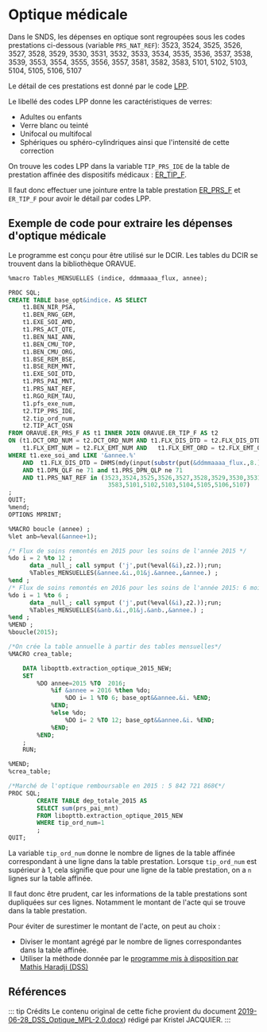 # Optique médicale
<!-- SPDX-License-Identifier: MPL-2.0 -->

Dans le SNDS, les dépenses en optique sont regroupées sous les codes prestations ci-dessous (variable `PRS_NAT_REF`):
3523, 3524, 3525, 3526, 3527, 3528, 3529, 3530, 3531, 3532, 3533, 3534, 3535, 3536, 3537, 3538, 3539, 3553, 3554, 3555, 3556, 3557, 3581, 3582, 3583, 5101, 5102, 5103, 5104, 5105, 5106, 5107

Le détail de ces prestations est donné par le code [LPP](../glossaire/LPP.md).
 
Le libellé des codes LPP donne les caractéristiques de verres:
- Adultes ou enfants
- Verre blanc ou teinté
- Unifocal ou multifocal
- Sphériques ou sphéro-cylindriques ainsi que l'intensité de cette correction

On trouve les codes LPP dans la variable `TIP_PRS_IDE` de la table de prestation affinée des dispositifs médicaux : [ER_TIP_F](../tables/DCIR/ER_TIP_F.md). 

Il faut donc effectuer une jointure entre la table prestation [ER_PRS_F](../tables/DCIR/ER_PRS_F.md) et `ER_TIP_F` pour avoir le détail par codes LPP.

## Exemple de code pour extraire les dépenses d'optique médicale

Le programme est conçu pour être utilisé sur le DCIR. Les tables du DCIR se trouvent dans la bibliothèque ORAVUE. 

```sql
%macro Tables_MENSUELLES (indice, ddmmaaaa_flux, annee);

PROC SQL;
CREATE TABLE base_opt&indice. AS SELECT
    t1.BEN_NIR_PSA,
	t1.BEN_RNG_GEM,
	t1.EXE_SOI_AMD,
	t1.PRS_ACT_QTE, 
	t1.BEN_NAI_ANN,
	t1.BEN_CMU_TOP,
	t1.BEN_CMU_ORG, 
    t1.BSE_REM_BSE, 
    t1.BSE_REM_MNT, 
    t1.EXE_SOI_DTD, 
    t1.PRS_PAI_MNT,  
    t1.PRS_NAT_REF, 
    t1.RGO_REM_TAU,
	t1.pfs_exe_num,
	t2.TIP_PRS_IDE,
	t2.tip_ord_num,
	t2.TIP_ACT_QSN
FROM ORAVUE.ER_PRS_F AS t1 INNER JOIN ORAVUE.ER_TIP_F AS t2
ON (t1.DCT_ORD_NUM = t2.DCT_ORD_NUM AND t1.FLX_DIS_DTD = t2.FLX_DIS_DTD AND 
	t1.FLX_EMT_NUM = t2.FLX_EMT_NUM AND   t1.FLX_EMT_ORD = t2.FLX_EMT_ORD AND t1.FLX_EMT_TYP = t2.FLX_EMT_TYP AND t1.FLX_TRT_DTD = t2.FLX_TRT_DTD AND  t1.ORG_CLE_NUM = t2.ORG_CLE_NUM AND t1.PRS_ORD_NUM = t2.PRS_ORD_NUM AND t1.REM_TYP_AFF = t2.REM_TYP_AFF)
WHERE t1.exe_soi_amd LIKE '&annee.%'
	AND  t1.FLX_DIS_DTD = DHMS(mdy(input(substr(put(&ddmmaaaa_flux.,8.),3,2),2.),input(substr(put(&ddmmaaaa_flux.,8.),1,2),2.),input(substr(put(&ddmmaaaa_flux.,8.),5,4),4.)),0,0,0)
	AND t1.DPN_QLF ne 71 and t1.PRS_DPN_QLP ne 71
	AND t1.PRS_NAT_REF in (3523,3524,3525,3526,3527,3528,3529,3530,3531,3532,3533,3534,3535,3536,3537,3538,3539,3553,3554,3555,3556,3557,3581,3582,
							3583,5101,5102,5103,5104,5105,5106,5107)
;
QUIT;
%mend;
OPTIONS MPRINT;

%MACRO boucle (annee) ;
%let anb=%eval(&annee+1);

/* Flux de soins remontés en 2015 pour les soins de l'année 2015 */
%do i = 2 %to 12 ;
      data _null_; call symput ('j',put(%eval(&i),z2.));run;
      %Tables_MENSUELLES(&annee.&i.,01&j.&annee.,&annee.) ;
%end ;
/* Flux de soins remontés en 2016 pour les soins de l'année 2015: 6 mois de remontée de flux après décembre 2015*/
%do i = 1 %to 6 ;
      data _null_; call symput ('j',put(%eval(&i),z2.));run;
      %Tables_MENSUELLES(&anb.&i.,01&j.&anb.,&annee.) ;
%end ;
%MEND ;
%boucle(2015);

/*On crée la table annuelle à partir des tables mensuelles*/
%MACRO crea_table;

	DATA libopttb.extraction_optique_2015_NEW;
	SET 
		%DO annee=2015 %TO  2016;
			%if &annee = 2016 %then %do;
				%DO i= 1 %TO 6; base_opt&&annee.&i. %END;
			%END;
			%else %do;
				%DO i= 2 %TO 12; base_opt&&annee.&i. %END;
			%END;
		%END;
	; 
	RUN;

%MEND;
%crea_table;

/*Marché de l'optique remboursable en 2015 : 5 842 721 868€*/
PROC SQL;
		CREATE TABLE dep_totale_2015 AS 
		SELECT sum(prs_pai_mnt)
		FROM libopttb.extraction_optique_2015_NEW
		WHERE tip_ord_num=1
		;
QUIT;
```
La variable `tip_ord_num` donne le nombre de lignes de la table affinée correspondant à une ligne dans la table prestation. Lorsque `tip_ord_num` est supérieur à 1, cela signifie que pour une ligne de la table prestation, on a `n` lignes sur la table affinée. 

Il faut donc être prudent, car les informations de la table prestations sont dupliquées sur ces lignes. Notamment le montant de l'acte qui se trouve dans la table prestation.

Pour éviter de surestimer le montant de l'acte, on peut au choix :
- Diviser le montant agrégé par le nombre de lignes correspondantes dans la table affinée. 
- Utiliser la méthode donnée par le [programme mis à disposition par Mathis Haradji (DSS)](https://gitlab.com/healthdatahub/programmes-snds/-/blob/master/DSS/2018_Haradji_DSS_Optique_MPL-2.0.sas)

## Références

::: tip Crédits
Le contenu original de cette fiche provient du document [2019-06-28_DSS_Optique_MPL-2.0.docx](../files/DSS/2019-06-28_DSS_Optique_MPL-2.0.docx)) rédigé par Kristel JACQUIER.
:::

